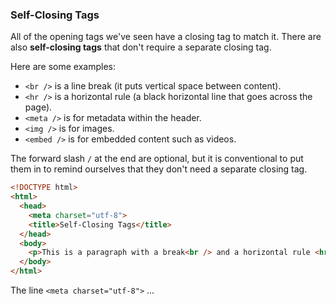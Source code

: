 ### Self-Closing Tags

All of the opening tags we've seen have a closing tag to match it. There are also **self-closing tags** that don't require a separate closing tag.

Here are some examples:
* `<br />` is a line break (it puts vertical space between content).
* `<hr />` is a horizontal rule (a black horizontal line that goes across the page).
* `<meta />` is for metadata within the header.
* `<img />` is for images.
* `<embed />` is for embedded content such as videos.

The forward slash `/` at the end are optional, but it is conventional to put them in to remind ourselves that they don't need a separate closing tag.

```html
<!DOCTYPE html>
<html>
  <head>
    <meta charset="utf-8">
    <title>Self-Closing Tags</title>
  </head>
  <body>
    <p>This is a paragraph with a break<br /> and a horizontal rule <hr /> in it.</p>
  </body>
</html>
```
The line `<meta charset="utf-8">` ...

